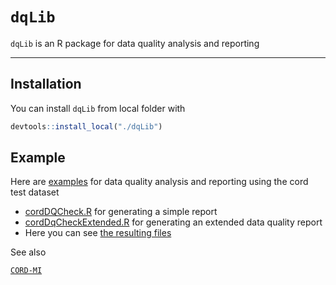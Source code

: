 # `dqLib`

`dqLib` is an R package for data quality analysis and reporting

------------------------------------------------------------------------

## Installation

You can install `dqLib` from local folder with

``` r
devtools::install_local("./dqLib")
```

## Example

Here are [examples](https://github.com/KaisTahar/dqLib/tree/master/examples) for data quality analysis and reporting using the cord test dataset
- [cordDQCheck.R](https://github.com/KaisTahar/dqLib/blob/master/examples/cordDqCheck.R) for generating a simple report
- [cordDqCheckExtended.R](https://github.com/KaisTahar/dqLib/blob/master/examples/cordDqCheckExtended.R) for generating an extended data quality report
- Here you can see [the resulting files](https://github.com/KaisTahar/dqLib/tree/master/examples/Data/Export)


See also

[`CORD-MI`](https://www.medizininformatik-initiative.de/de/CORD)
